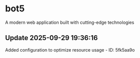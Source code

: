 # bot5
A modern web application built with cutting-edge technologies

## Update 2025-09-29 19:36:16
Added configuration to optimize resource usage - ID: 5fk5aa9o

